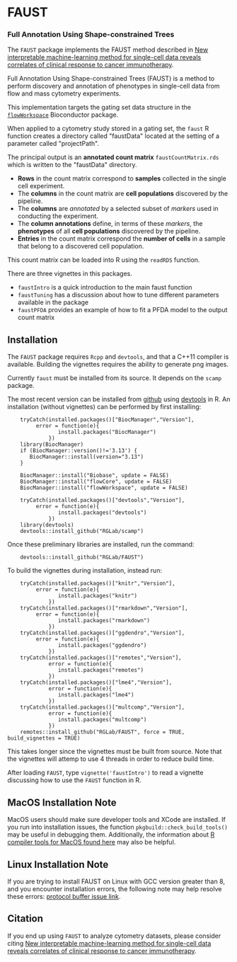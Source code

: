 # FAUST

### Full Annotation Using Shape-constrained Trees

The `FAUST` package implements the FAUST method described in [New interpretable machine-learning method for single-cell data reveals correlates of clinical response to cancer immunotherapy](https://doi.org/10.1016/j.patter.2021.100372).

Full Annotation Using Shape-constrained Trees (FAUST) is a method to perform discovery and annotation of phenotypes in single-cell data from flow and mass cytometry experiments.

This implementation targets the gating set data structure in the [`flowWorkspace`](https://bioconductor.org/packages/release/bioc/html/flowWorkspace.html) Bioconductor package.

When applied to a cytometry study stored in a gating set, the `faust` R function creates a directory called "faustData" located at the setting of a parameter called "projectPath".

The principal output is an **annotated count matrix** `faustCountMatrix.rds` which is written to the "faustData" directory.

- **Rows** in the count matrix correspond to **samples** collected in the single cell experiment.
- The **columns** in the count matrix are **cell populations** discovered by the pipeline. 
- The **columns** are *annotated* by a selected subset of *markers* used in conducting the experiment.
- The **column annotations** define, in terms of these *markers*, the **phenotypes** of all **cell populations** discovered by the pipeline.
- **Entries** in the count matrix correspond the **number of cells** in a sample that belong to a discovered cell population. 

This count matrix can be loaded into R using the `readRDS` function.

There are three vignettes in this packages.

- `faustIntro` is a quick introduction to the main faust function
- `faustTuning` has a discussion about how to tune different parameters available in the package
- `faustPFDA` provides an example of how to fit a PFDA model to the output count matrix

## Installation

The `FAUST` package requires `Rcpp` and `devtools`, and that a C++11 compiler is available. Building the vignettes requires the ability to generate png images.

Currently `faust` must be installed from its source. It depends on the `scamp` package. 

The most recent version can be installed from [github](https://github.com/FredHutch/faust) using [devtools](https://github.com/r-lib/devtools) in R. An installation (without vignettes) can be performed by first installing:

```
    tryCatch(installed.packages()["BiocManager","Version"],
	     error = function(e){
                install.packages("BiocManager")
             })	
    library(BiocManager)
    if (BiocManager::version()!='3.13') {
       BiocManager::install(version="3.13")
    }

    BiocManager::install("Biobase", update = FALSE)
    BiocManager::install("flowCore", update = FALSE)
    BiocManager::install("flowWorkspace", update = FALSE)

    tryCatch(installed.packages()["devtools","Version"],
	     error = function(e){
                install.packages("devtools")
             })	
    library(devtools)
    devtools::install_github("RGLab/scamp")
```

Once these preliminary libraries are installed, run the command:

```
    devtools::install_github("RGLab/FAUST")
```

To build the vignettes during installation, instead run:

```
    tryCatch(installed.packages()["knitr","Version"],
	     error = function(e){
                install.packages("knitr")
             })	
    tryCatch(installed.packages()["rmarkdown","Version"],
	     error = function(e){
                install.packages("rmarkdown")
             })
    tryCatch(installed.packages()["ggdendro","Version"],
	     error = function(e){
                install.packages("ggdendro")
             })
    tryCatch(installed.packages()["remotes","Version"],
    	     error = function(e){
                install.packages("remotes")
             })	
    tryCatch(installed.packages()["lme4","Version"],
    	     error = function(e){
                install.packages("lme4")
             })	
    tryCatch(installed.packages()["multcomp","Version"],
    	     error = function(e){
                install.packages("multcomp")
             })	
    remotes::install_github("RGLab/FAUST", force = TRUE, build_vignettes = TRUE)
```

This takes longer since the vignettes must be built from source. Note that the vignettes will attemp to use 4 threads in order to reduce build time. 

After loading `FAUST`, type `vignette('faustIntro')` to read a vignette discussing how to use the `FAUST` function in R.

## MacOS Installation Note 

MacOS users should make sure developer tools and XCode are installed. If you run into installation issues, the function `pkgbuild::check_build_tools()` may be useful in debugging them. Additionally, the information about [R compiler tools for MacOS found here](https://thecoatlessprofessor.com/programming/cpp/r-compiler-tools-for-rcpp-on-macos/) may also be helpful.

## Linux Installation Note 

If you are trying to install FAUST on Linux with GCC version greater than 8, and you encounter installation errors, the following note may help resolve these errors: [protocol buffer issue link](https://github.com/protocolbuffers/protobuf/issues/5144#issuecomment-688723405).

## Citation

If you end up using `FAUST` to analyze cytometry datasets, please consider citing [New interpretable machine-learning method for single-cell data reveals correlates of clinical response to cancer immunotherapy](https://doi.org/10.1016/j.patter.2021.100372).